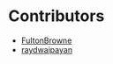 # Contributors
- [FultonBrowne](https://github.com/FultonBrowne)
- [raydwaipayan](https://github.com/raydwaipayan)

